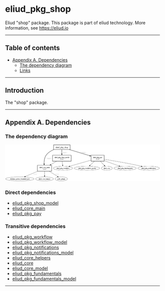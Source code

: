 # eliud_pkg_shop

Eliud "shop" package. 
This package is part of eliud technology. More information, see https://eliud.io

---

## Table of contents

<!-- toc -->

- [Appendix A. Dependencies](#appendix-a-dependencies)
  * [The dependency diagram](#the-dependency-diagram)
  * [Links](#links-)

<!-- tocstop -->

---

## Introduction

The "shop" package.

---

## Appendix A. Dependencies

### The dependency diagram

![Dependency diagram](https://github.com/eliudio/eliud_pkg_shop/raw/main/depends.jpg)

<!-- dependencies -->

### Direct dependencies
- [eliud_pkg_shop_model](https://pub.dev/packages/eliud_pkg_shop_model)
- [eliud_core_main](https://pub.dev/packages/eliud_core_main)
- [eliud_pkg_pay](https://pub.dev/packages/eliud_pkg_pay)

### Transitive dependencies
- [eliud_pkg_workflow](https://pub.dev/packages/eliud_pkg_workflow)
- [eliud_pkg_workflow_model](https://pub.dev/packages/eliud_pkg_workflow_model)
- [eliud_pkg_notifications](https://pub.dev/packages/eliud_pkg_notifications)
- [eliud_pkg_notifications_model](https://pub.dev/packages/eliud_pkg_notifications_model)
- [eliud_core_helpers](https://pub.dev/packages/eliud_core_helpers)
- [eliud_core](https://pub.dev/packages/eliud_core)
- [eliud_core_model](https://pub.dev/packages/eliud_core_model)
- [eliud_pkg_fundamentals](https://pub.dev/packages/eliud_pkg_fundamentals)
- [eliud_pkg_fundamentals_model](https://pub.dev/packages/eliud_pkg_fundamentals_model)

<!-- dependenciesstop -->

---
